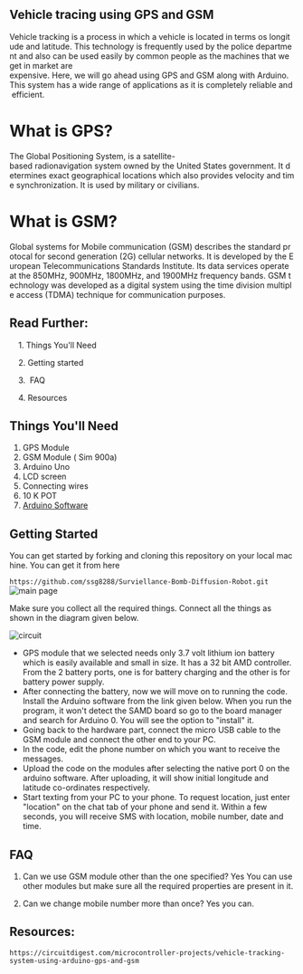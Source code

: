 ## Vehicle tracing using GPS and GSM

Vehicle tracking is a process in which a vehicle is located in terms os longitude and latitude. This technology is frequently used by the police department and also can be used easily by common people as the machines that we get in market are expensive. Here, we will go ahead using GPS and GSM along with Arduino. This system has a wide range of applications as it is completely reliable and efficient.

# What is GPS?
The Global Positioning System, is a satellite-based radionavigation system owned by the United States government. It determines exact geographical locations which also provides velocity and time synchronization. It is used by military or civilians.

# What is GSM?
Global systems for Mobile communication (GSM) describes the standard protocal for second generation (2G) cellular networks. It is developed by the European Telecommunications Standards Institute. Its data services operate at the 850MHz, 900MHz, 1800MHz, and 1900MHz frequency bands. GSM technology was developed as a digital system using the time division multiple access (TDMA) technique for communication purposes.

## Read Further:

    1. Things You'll Need

    2. Getting started

    3.  FAQ

    4. Resources

## Things You'll Need

1. GPS Module 
2. GSM Module ( Sim 900a)
3. Arduino Uno
4. LCD screen
5. Connecting wires
6. 10 K POT
7. [Arduino Software]([Python](https://www.python.org/downloads/)) 

## Getting Started

You can get started by forking and cloning this repository on your local machine. You can get it from here

```https://github.com/ssg8288/Surviellance-Bomb-Diffusion-Robot.git```
![main page](https://github.com/Pranjal-2001/Surviellance-Bomb-Diffusion-Robot/blob/main/DOCUMENTATION%20FOR%20GPS%20OR%20GSM%20VEHICLE%20TRACKING%20FOR%20ARDUINO/Screenshot%202021-01-08%20111811.png "Main Page")

Make sure you collect all the required things. 
Connect all the things as shown in the diagram given below.

![circuit](https://github.com/Pranjal-2001/Surviellance-Bomb-Diffusion-Robot/blob/main/DOCUMENTATION%20FOR%20GPS%20OR%20GSM%20VEHICLE%20TRACKING%20FOR%20ARDUINO/gps-vehicle-tracking-system-circuit-diagram_0.png "Circuit")
 
* GPS module that we selected needs only 3.7 volt lithium ion battery which is easily available and small in size. It has a 32 bit AMD controller. From the 2 battery ports, one is for battery charging and the other is for battery power supply. 
* After connecting the battery, now we will move on to running the code. Install the Arduino software from the link given below. When you run the program, it won't detect the SAMD board so go to the board manager and search for Arduino 0. You will see the option to "install" it.  
* Going back to the hardware part, connect the micro USB cable to the GSM module and connect the other end to your PC.
* In the code, edit the phone number on which you want to receive the messages.
* Upload the code on the modules after selecting the native port 0 on the arduino software. After uploading, it will show initial longitude and latitude co-ordinates respectively. 
* Start texting from your PC to your phone. To request location, just enter "location" on the chat tab of your phone and send it. Within a few seconds, you will receive SMS with location, mobile number, date and time.


## FAQ

1. Can we use GSM module other than the one specified?
   Yes You can use other modules but make sure all the required properties are present in it.

2. Can we change mobile number more than once?
   Yes you can. 

## Resources:

```https://circuitdigest.com/microcontroller-projects/vehicle-tracking-system-using-arduino-gps-and-gsm```
